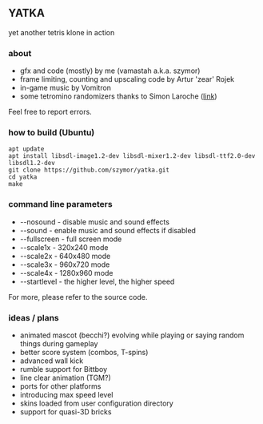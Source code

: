 ## YATKA
yet another tetris klone in action

### about
- gfx and code (mostly) by me (vamastah a.k.a. szymor)
- frame limiting, counting and upscaling code by Artur 'zear' Rojek
- in-game music by Vomitron
- some tetromino randomizers thanks to Simon Laroche ([link](https://simon.lc/the-history-of-tetris-randomizers))

Feel free to report errors.

### how to build (Ubuntu)
    apt update
    apt install libsdl-image1.2-dev libsdl-mixer1.2-dev libsdl-ttf2.0-dev libsdl1.2-dev
    git clone https://github.com/szymor/yatka.git
    cd yatka
    make

### command line parameters
- --nosound - disable music and sound effects
- --sound - enable music and sound effects if disabled
- --fullscreen - full screen mode
- --scale1x - 320x240 mode
- --scale2x - 640x480 mode
- --scale3x - 960x720 mode
- --scale4x - 1280x960 mode
- --startlevel <num> - the higher level, the higher speed

For more, please refer to the source code.

### ideas / plans
- animated mascot (becchi?) evolving while playing or saying random things during gameplay
- better score system (combos, T-spins)
- advanced wall kick
- rumble support for Bittboy
- line clear animation (TGM?)
- ports for other platforms
- introducing max speed level
- skins loaded from user configuration directory
- support for quasi-3D bricks
